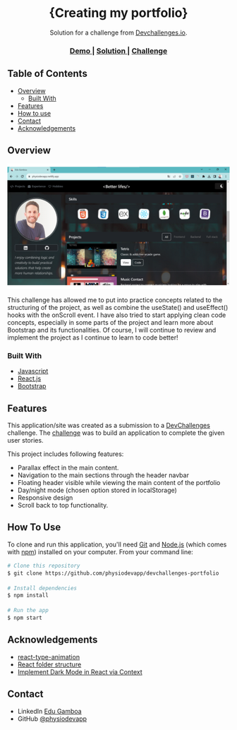 <!-- Please update value in the {}  -->

<h1 align="center">{Creating my portfolio}</h1>

<div align="center">
   Solution for a challenge from  <a href="http://devchallenges.io" target="_blank">Devchallenges.io</a>.
</div>

<div align="center">
  <h3>
    <a href="https://physiodevapp.netlify.app">
      Demo
    </a>
    <span> | </span>
    <a href="https://github.com/physiodevapp/devchallenges-portfolio">
      Solution
    </a>
    <span> | </span>
    <a href="https://legacy.devchallenges.io/challenges/5ZnOYsSXM24JWnCsNFlt">
      Challenge
    </a>
  </h3>
</div>

<!-- TABLE OF CONTENTS -->

## Table of Contents

- [Overview](#overview)
  - [Built With](#built-with)
- [Features](#features)
- [How to use](#how-to-use)
- [Contact](#contact)
- [Acknowledgements](#acknowledgements)

<!-- OVERVIEW -->

## Overview

![screenshot](https://github.com/physiodevapp/devchallenges-portfolio/blob/main/Project%20screenshot.png)

This challenge has allowed me to put into practice concepts related to the structuring of the project, as well as combine the useState() and useEffect() hooks with the onScroll event. I have also tried to start applying clean code concepts, especially in some parts of the project and learn more about Bootstrap and its functionalities. Of course, I will continue to review and implement the project as I continue to learn to code better!

### Built With

<!-- This section should list any major frameworks that you built your project using. Here are a few examples.-->

- [Javascript](https://developer.mozilla.org/es/docs/Web/JavaScript)
- [React.js](https://react.dev/)
- [Bootstrap](https://getbootstrap.com/docs/5.2/getting-started/introduction/)

## Features

<!-- List the features of your application or follow the template. Don't share the figma file here :) -->

This application/site was created as a submission to a [DevChallenges](https://devchallenges.io/challenges) challenge. The [challenge](https://legacy.devchallenges.io/challenges/5ZnOYsSXM24JWnCsNFlt) was to build an application to complete the given user stories.

This project includes following features:
- Parallax effect in the main content.
- Navigation to the main sections through the header navbar
- Floating header visible while viewing the main content of the portfolio
- Day/night mode (chosen option stored in localStorage)
- Responsive design
- Scroll back to top functionality. 

## How To Use

<!-- Example: -->

To clone and run this application, you'll need [Git](https://git-scm.com) and [Node.js](https://nodejs.org/en/download/) (which comes with [npm](http://npmjs.com)) installed on your computer. From your command line:

```bash
# Clone this repository
$ git clone https://github.com/physiodevapp/devchallenges-portfolio

# Install dependencies
$ npm install

# Run the app
$ npm start
```

## Acknowledgements

<!-- This section should list any articles or add-ons/plugins that helps you to complete the project. This is optional but it will help you in the future. For example: -->

- [react-type-animation](https://www.npmjs.com/package/react-type-animation)
- [React folder structure](https://blog.webdevsimplified.com/2022-07/react-folder-structure/)
- [Implement Dark Mode in React via Context](https://dev.to/sanspanic/implementing-dark-mode-in-react-via-context-4f1p?utm_source=pocket_reader)

## Contact

- LinkedIn [Edu Gamboa](https://linkedin.com/in/edu-gamboa/)
- GitHub [@physiodevapp](https://github.com/physiodevapp)
